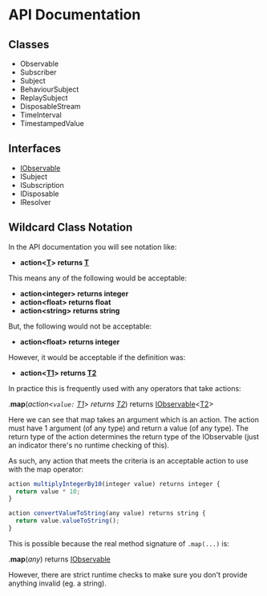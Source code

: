 # API Documentation

## Classes
- Observable
- Subscriber 
- Subject
- BehaviourSubject
- ReplaySubject
- DisposableStream
- TimeInterval
- TimestampedValue

## Interfaces
- [IObservable](interfaces/IObservable.md#iobservable-)
- ISubject
- ISubscription
- IDisposable
- IResolver

## Wildcard Class Notation

In the API documentation you will see notation like:

- **action<[T](/#wildcard-class-notation)> returns [T](/#wildcard-class-notation)**

This means any of the following would be acceptable:

- **action\<integer> returns integer**<br/>
- **action\<float> returns float**<br/>
- **action\<string> returns string**

But, the following would not be acceptable:

- **action\<float> returns integer**<br/>

However, it would be acceptable if the definition was:

- **action<[T1](/#wildcard-class-notation)> returns [T2](/#wildcard-class-notation)**

In practice this is frequently used with any operators that take actions:

.**map**(*action<`value:` [T1](#wildcard-class-notation)> returns [T2](#wildcard-class-notation)*) returns [IObservable](#iobservable-)<[T2](#wildcard-class-notation)>

Here we can see that map takes an argument which is an action. The action must have 1 argument (of any type) and return a value (of any type). 
The return type of the action determines the return type of the IObservable (just an indicator there's no runtime checking of this).

As such, any action that meets the criteria is an acceptable action to use with the map operator:

```javascript
action multiplyIntegerBy10(integer value) returns integer {
  return value * 10;
}
```
```javascript
action convertValueToString(any value) returns string {
  return value.valueToString();
}
```

This is possible because the real method signature of `.map(...)` is:

.**map**(*any*) returns [IObservable](#iobservable-)

However, there are strict runtime checks to make sure you don't provide anything invalid (eg. a string).
